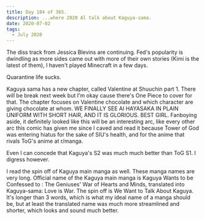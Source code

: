 ```yaml
---
title: Day 184 of 365.
description: ...where 2020 Al talk about Kaguya-sama.
date: 2020-07-02
tags:
  - July 2020
---
```


The diss track from Jessica Blevins are continuing. Fed's popularity is dwindling as more sides came out with more of their own stories (Kimi is the latest of them), I haven't played Minecraft in a few days.

Quarantine life sucks.

Kaguya sama has a new chapter, called Valentine at Shuuchin part 1. There will be break next week but I'm okay cause there's One Piece to cover for that. The chapter focuses on Valentine chocolate and which character are giving chocolate at whom. WE FINALLY SEE AI HAYASAKA IN PLAIN UNIFORM WITH SHORT HAIR, AND IT IS GLORIOUS. BEST GIRL. Fanboying aside, it definitely looked like this will be an interesting arc, like every other arc this comic has given me since I caved and read it because Tower of God was entering hiatus for the sake of SIU's health, and for the anime that rivals ToG's anime at r/manga.

Even I can concede that Kaguya's S2 was much much better than ToG S1. I digress however.

I read the spin off of Kaguya main manga as well. These manga names are very long. Official name of the Kaguya main manga is Kaguya Wants to be Confessed to : The Geniuses' War of Hearts and Minds, translated into Kaguya-sama: Love is War. The spin off is We Want to Talk About Kaguya. It's longer than 3 words, which is what my ideal name of a manga should be, but at least the translated name was much more streamlined and shorter, which looks and sound much better.

